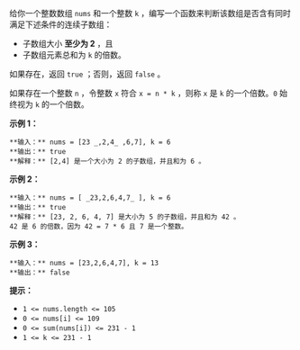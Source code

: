 给你一个整数数组 `nums` 和一个整数 `k` ，编写一个函数来判断该数组是否含有同时满足下述条件的连续子数组：

  * 子数组大小 **至少为 2** ，且
  * 子数组元素总和为 `k` 的倍数。

如果存在，返回 `true` ；否则，返回 `false` 。

如果存在一个整数 `n` ，令整数 `x` 符合 `x = n * k` ，则称 `x` 是 `k` 的一个倍数。`0` 始终视为 `k` 的一个倍数。

**示例 1：**

    
    
    **输入：** nums = [23 _,2,4_ ,6,7], k = 6
    **输出：** true
    **解释：** [2,4] 是一个大小为 2 的子数组，并且和为 6 。

**示例 2：**

    
    
    **输入：** nums = [ _23,2,6,4,7_ ], k = 6
    **输出：** true
    **解释：** [23, 2, 6, 4, 7] 是大小为 5 的子数组，并且和为 42 。 
    42 是 6 的倍数，因为 42 = 7 * 6 且 7 是一个整数。
    

**示例 3：**

    
    
    **输入：** nums = [23,2,6,4,7], k = 13
    **输出：** false
    

**提示：**

  * `1 <= nums.length <= 105`
  * `0 <= nums[i] <= 109`
  * `0 <= sum(nums[i]) <= 231 - 1`
  * `1 <= k <= 231 - 1`

